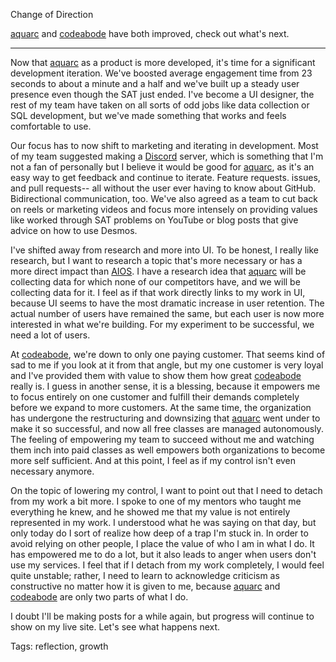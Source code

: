 Change of Direction

[aquarc](https://aquarc.org) and [codeabode](https://codeabode.co) have both improved, check out what's next.

--- 

Now that [aquarc](https://aquarc.org) as a product is more developed, it's time for a significant development iteration. We've boosted average engagement time from 23 seconds to about a minute and a half and we've built up a steady user presence even though the SAT just ended. I've become a UI designer, the rest of my team have taken on all sorts of odd jobs like data collection or SQL development, but we've made something that works and feels comfortable to use. 

Our focus has to now shift to marketing and iterating in development. Most of my team suggested making a [Discord](https://discord.com) server, which is something that I'm not a fan of personally but I believe it would be good for [aquarc](https://aquarc.org), as it's an easy way to get feedback and continue to iterate. Feature requests. issues, and pull requests-- all without the user ever having to know about GitHub. Bidirectional communication, too. We've also agreed as a team to cut back on reels or marketing videos and focus more intensely on providing values like worked through SAT problems on YouTube or blog posts that give advice on how to use Desmos. 

I've shifted away from research and more into UI. To be honest, I really like research, but I want to research a topic that's more necessary or has a more direct impact than [AIOS](https://aios.foundation). I have a research idea that [aquarc](https://aquarc.org) will be collecting data for which none of our competitors have, and we will be collecting data for it. I feel as if that work directly links to my work in UI, because UI seems to have the most dramatic increase in user retention. The actual number of users have remained the same, but each user is now more interested in what we're building. For my experiment to be successful, we need a lot of users. 

At [codeabode](https://codeabode.co), we're down to only one paying customer. That seems kind of sad to me if you look at it from that angle, but my one customer is very loyal and I've provided them with value to show them how great [codeabode](https://codeabode.co) really is. I guess in another sense, it is a blessing, because it empowers me to focus entirely on one customer and fulfill their demands completely before we expand to more customers. At the same time, the organization has undergone the restructuring and downsizing that [aquarc](https://aquarc.org) went under to make it so successful, and now all free classes are managed autonomously. The feeling of empowering my team to succeed without me and watching them inch into paid classes as well empowers both organizations to become more self sufficient. And at this point, I feel as if my control isn't even necessary anymore.

On the topic of lowering my control, I want to point out that I need to detach from my work a bit more. I spoke to one of my mentors who taught me everything he knew, and he showed me that my value is not entirely represented in my work. I understood what he was saying on that day, but only today do I sort of realize how deep of a trap I'm stuck in. In order to avoid relying on other people, I place the value of who I am in what I do. It has empowered me to do a lot, but it also leads to anger when users don't use my services. I feel that if I detach from my work completely, I would feel quite unstable; rather, I need to learn to acknowledge criticism as constructive no matter how it is given to me, because [aquarc](https://aquarc.org) and [codeabode](https://codeabode.co) are only two parts of what I do. 

I doubt I'll be making posts for a while again, but progress will continue to show on my live site. Let's see what happens next.

Tags: reflection, growth
